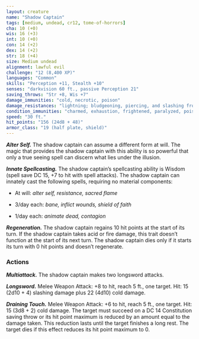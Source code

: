 ```yaml
---
layout: creature
name: "Shadow Captain"
tags: [medium, undead, cr12, tome-of-horrors]
cha: 10 (+0)
wis: 16 (+3)
int: 10 (+0)
con: 14 (+2)
dex: 14 (+2)
str: 18 (+4)
size: Medium undead
alignment: lawful evil
challenge: "12 (8,400 XP)"
languages: "Common"
skills: "Perception +11, Stealth +10"
senses: "darkvision 60 ft., passive Perception 21"
saving_throws: "Str +8, Wis +7"
damage_immunities: "cold, necrotic, poison"
damage_resistances: "lightning; bludgeoning, piercing, and slashing from nonmagical weapons"
condition_immunities: "charmed, exhaustion, frightened, paralyzed, poisoned, unconscious"
speed: "30 ft."
hit_points: "156 (24d8 + 48)"
armor_class: "19 (half plate, shield)"
---
```


***Alter Self.*** The shadow captain
can assume a different form at will.
The magic that provides the shadow
captain with this ability is so powerful
that only a true seeing spell can discern
what lies under the illusion.

***Innate Spellcasting.*** The shadow captain’s spellcasting
ability is Wisdom (spell save DC 15, +7 to hit with spell
attacks). The shadow captain can innately cast the
following spells, requiring no material components:

* At will: <i>alter self, resistance, sacred flame</i>

* 3/day each: <i>bane, inflict wounds, shield of faith</i>

* 1/day each: <i>animate dead, contagion</i>

***Regeneration.*** The shadow captain regains 10 hit points at the start of
its turn. If the shadow captain takes acid or fire damage, this trait doesn’t
function at the start of its next turn. The shadow captain dies only if it
starts its turn with 0 hit points and doesn’t regenerate.

### Actions

***Multiattack.*** The shadow captain makes two longsword attacks.

***Longsword.*** Melee Weapon Attack: +8 to hit, reach 5 ft., one target. Hit:
15 (2d10 + 4) slashing damage plus 22 (4d10) cold damage.

***Draining Touch.*** Melee Weapon Attack: +6 to hit, reach 5 ft., one
target. Hit: 15 (3d8 + 2) cold damage. The target must succeed on a DC
14 Constitution saving throw or its hit point maximum is reduced by an
amount equal to the damage taken. This reduction lasts until the target
finishes a long rest. The target dies if this effect reduces its hit point
maximum to 0.
